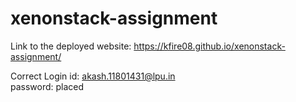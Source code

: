 # xenonstack-assignment

Link to the deployed website: https://kfire08.github.io/xenonstack-assignment/

Correct Login id: akash.11801431@lpu.in</br>
                  password: placed
